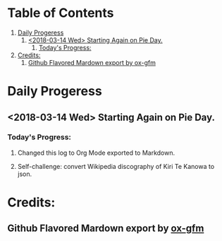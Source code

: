 
# Table of Contents

1.  [Daily Progeress](#orgfe65960)
    1.  [<span class="timestamp-wrapper"><span class="timestamp">&lt;2018-03-14 Wed&gt; </span></span> Starting Again on Pie Day.](#org037d6e3)
        1.  [Today's Progress:](#orgf22a53f)
2.  [Credits:](#org538b0fd)
    1.  [Github Flavored Mardown export by ox-gfm](#org3025e32)



<a id="orgfe65960"></a>

# Daily Progeress


<a id="org037d6e3"></a>

## <span class="timestamp-wrapper"><span class="timestamp">&lt;2018-03-14 Wed&gt; </span></span> Starting Again on Pie Day.


<a id="orgf22a53f"></a>

### Today's Progress:

1.  Changed this log to Org Mode exported to Markdown.

2.  Self-challenge: convert Wikipedia discography of Kiri Te Kanowa to json.


<a id="org538b0fd"></a>

# Credits:


<a id="org3025e32"></a>

## Github Flavored Mardown export by [ox-gfm](https://github.com/larstvei/ox-gfm)


